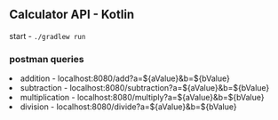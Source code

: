 <h2>Calculator API - Kotlin</h2>

start - `./gradlew run` <br /> 

<h3>postman queries</h3>
<li> addition - localhost:8080/add?a=${aValue}&b=${bValue}</li>
<li>subtraction - localhost:8080/subtraction?a=${aValue}&b=${bValue} </li>
<li>multiplication - localhost:8080/multiply?a=${aValue}&b=${bValue} </li>
<li>division - localhost:8080/divide?a=${aValue}&b=${bValue} </li>